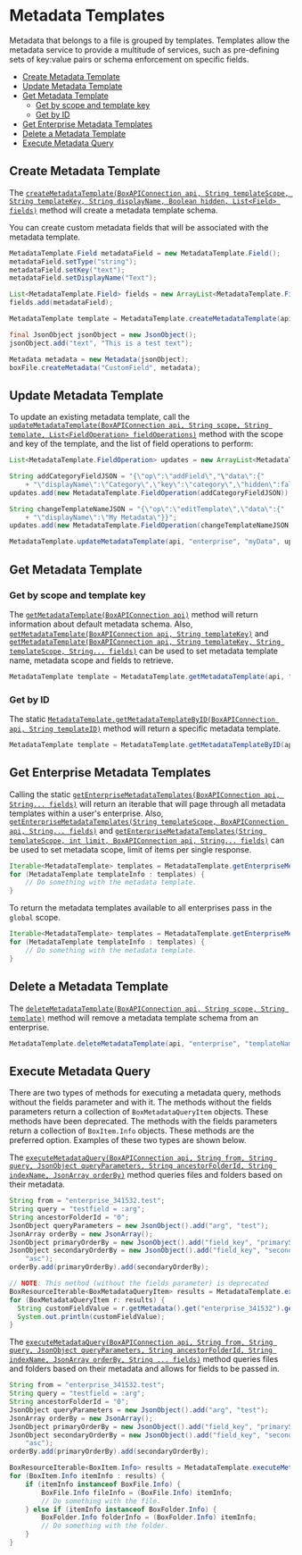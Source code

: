 Metadata Templates
==================

Metadata that belongs to a file is grouped by templates. Templates allow the metadata service to provide a multitude of services, such as pre-defining sets of key:value pairs or schema enforcement on specific fields. 

<!-- START doctoc generated TOC please keep comment here to allow auto update -->
<!-- DON'T EDIT THIS SECTION, INSTEAD RE-RUN doctoc TO UPDATE -->


- [Create Metadata Template](#create-metadata-template)
- [Update Metadata Template](#update-metadata-template)
- [Get Metadata Template](#get-metadata-template)
  - [Get by scope and template key](#get-by-scope-and-template-key)
  - [Get by ID](#get-by-id)
- [Get Enterprise Metadata Templates](#get-enterprise-metadata-templates)
- [Delete a Metadata Template](#delete-a-metadata-template)
- [Execute Metadata Query](#execute-metadata-query)

<!-- END doctoc generated TOC please keep comment here to allow auto update -->

Create Metadata Template
------------------------

The [`createMetadataTemplate(BoxAPIConnection api, String templateScope, String templateKey, String displayName, Boolean hidden, List<Field> fields)`][create-metadata-template]
method will create a metadata template schema.

You can create custom metadata fields that will be associated with the metadata template.

<!-- sample post_metadata_templates_schema -->
```java
MetadataTemplate.Field metadataField = new MetadataTemplate.Field();
metadataField.setType("string");
metadataField.setKey("text");
metadataField.setDisplayName("Text");

List<MetadataTemplate.Field> fields = new ArrayList<MetadataTemplate.Field>();
fields.add(metadataField);

MetadataTemplate template = MetadataTemplate.createMetadataTemplate(api, "enterprise", "CustomField", "Custom Field", false, fields);

final JsonObject jsonObject = new JsonObject();
jsonObject.add("text", "This is a test text");

Metadata metadata = new Metadata(jsonObject);
boxFile.createMetadata("CustomField", metadata);
```

[create-metadata-template]: http://opensource.box.com/box-java-sdk/javadoc/com/box/sdk/MetadataTemplate.html#createMetadataTemplate-com.box.sdk.BoxAPIConnection-java.lang.String-java.lang.String-java.lang.String-boolean-java.util.List-

Update Metadata Template
------------------------

To update an existing metadata template, call the
[`updateMetadataTemplate(BoxAPIConnection api, String scope, String template, List<FieldOperation> fieldOperations)`][update-metadata-template]
method with the scope and key of the template, and the list of field operations to perform:

<!-- sample put_metadata_templates_id_id_schema -->
```java
List<MetadataTemplate.FieldOperation> updates = new ArrayList<MetadataTemplate.FieldOperation>();

String addCategoryFieldJSON = "{\"op\":\"addField\","\"data\":{"
    + "\"displayName\":\"Category\",\"key\":\"category\",\"hidden\":false,\"type\":\"string\"}}";
updates.add(new MetadataTemplate.FieldOperation(addCategoryFieldJSON));

String changeTemplateNameJSON = "{\"op\":\"editTemplate\",\"data\":{"
    + "\"displayName\":\"My Metadata\"}}";
updates.add(new MetadataTemplate.FieldOperation(changeTemplateNameJSON));

MetadataTemplate.updateMetadataTemplate(api, "enterprise", "myData", updates);
```

[update-metadata-template]: http://opensource.box.com/box-java-sdk/javadoc/com/box/sdk/MetadataTemplate.html#updateMetadataTemplate-com.box.sdk.BoxAPIConnection-java.lang.String-java.lang.String-java.util.List-

Get Metadata Template
---------------------

### Get by scope and template key

The [`getMetadataTemplate(BoxAPIConnection api)`][get-metadata-template-1]
method will return information about default metadata schema.  Also,
[`getMetadataTemplate(BoxAPIConnection api, String templateKey)`][get-metadata-template-2] and
[`getMetadataTemplate(BoxAPIConnection api, String templateKey, String templateScope, String... fields)`][get-metadata-template-3]
can be used to set metadata template name, metadata scope and fields to retrieve.

<!-- sample get_metadata_templates_id_id_schema -->
```java
MetadataTemplate template = MetadataTemplate.getMetadataTemplate(api, "templateName");
```

[get-metadata-template-1]: http://opensource.box.com/box-java-sdk/javadoc/com/box/sdk/MetadataTemplate.html#getMetadataTemplate-com.box.sdk.BoxAPIConnection-
[get-metadata-template-2]: http://opensource.box.com/box-java-sdk/javadoc/com/box/sdk/MetadataTemplate.html#getMetadataTemplate-com.box.sdk.BoxAPIConnection-java.lang.String-
[get-metadata-template-3]: http://opensource.box.com/box-java-sdk/javadoc/com/box/sdk/MetadataTemplate.html#getMetadataTemplate-com.box.sdk.BoxAPIConnection-java.lang.String-java.lang.String-java.lang.String...-

### Get by ID

The static [`MetadataTemplate.getMetadataTemplateByID(BoxAPIConnection api, String templateID)`][get-template-by-id]
method will return a specific metadata template.

<!-- sample get_metadata_templates_id -->
```java
MetadataTemplate template = MetadataTemplate.getMetadataTemplateByID(api, "37c0204b-3fe1-4a32-b9da-f28e88f4c4c6");
```

[get-template-by-id]: http://opensource.box.com/box-java-sdk/javadoc/com/box/sdk/MetadataTemplate.html#getMetadataTemplateByID-com.box.sdk.BoxAPIConnection-java.lang.String-

Get Enterprise Metadata Templates
---------------------------------

Calling the static
[`getEnterpriseMetadataTemplates(BoxAPIConnection api, String... fields)`][get-enterprise-metadata-1]
will return an iterable that will page through all metadata templates within a user's enterprise.
Also, [`getEnterpriseMetadataTemplates(String templateScope, BoxAPIConnection api, String... fields)`][get-enterprise-metadata-2] and
[`getEnterpriseMetadataTemplates(String templateScope, int limit, BoxAPIConnection api, String... fields)`][get-enterprise-metadata-3]
can be used to set metadata scope, limit of items per single response.

<!-- sample get_metadata_templates_enterprise -->
```java
Iterable<MetadataTemplate> templates = MetadataTemplate.getEnterpriseMetadataTemplates(api);
for (MetadataTemplate templateInfo : templates) {
    // Do something with the metadata template.
}
```

To return the metadata templates available to all enterprises pass in the
`global` scope.

<!-- sample get_metadata_templates_global -->
```java
Iterable<MetadataTemplate> templates = MetadataTemplate.getEnterpriseMetadataTemplates('global', api);
for (MetadataTemplate templateInfo : templates) {
    // Do something with the metadata template.
}
```

[get-enterprise-metadata-1]: http://opensource.box.com/box-java-sdk/javadoc/com/box/sdk/MetadataTemplate.html#getEnterpriseMetadataTemplates-com.box.sdk.BoxAPIConnection-java.lang.String...-
[get-enterprise-metadata-2]: http://opensource.box.com/box-java-sdk/javadoc/com/box/sdk/MetadataTemplate.html#getEnterpriseMetadataTemplates-java.lang.String-com.box.sdk.BoxAPIConnection-java.lang.String...-
[get-enterprise-metadata-3]: http://opensource.box.com/box-java-sdk/javadoc/com/box/sdk/MetadataTemplate.html#getEnterpriseMetadataTemplates-java.lang.String-int-com.box.sdk.BoxAPIConnection-java.lang.String...-

Delete a Metadata Template
--------------------------

The [`deleteMetadataTemplate(BoxAPIConnection api, String scope, String template)`][delete-metadata-template]
method will remove a metadata template schema from an enterprise.

<!-- sample delete_metadata_templates_id_id_schema -->
```java
MetadataTemplate.deleteMetadataTemplate(api, "enterprise", "templateName");
```

[delete-metadata-template]: http://opensource.box.com/box-java-sdk/javadoc/com/box/sdk/MetadataTemplate.html#deleteMetadataTemplate-com.box.sdk.BoxAPIConnection-java.lang.String-java.lang.String-

Execute Metadata Query
--------------------------

There are two types of methods for executing a metadata query, methods without the fields parameter and with it. 
The methods without the fields parameters return a collection of `BoxMetadataQueryItem` objects.  These methods have been deprecated.
The methods with the fields parameters return a collection of `BoxItem.Info` objects.  These methods are the preferred option.
Examples of these two types are shown below.

The [`executeMetadataQuery(BoxAPIConnection api, String from, String query, JsonObject queryParameters, String ancestorFolderId, String indexName, JsonArray orderBy)`][execute-metadata-query] method queries files and folders based on their metadata.

<!-- sample post_metadata_queries_execute_read -->
```java
String from = "enterprise_341532.test";
String query = "testfield = :arg";
String ancestorFolderId = "0";
JsonObject queryParameters = new JsonObject().add("arg", "test");
JsonArray orderBy = new JsonArray();
JsonObject primaryOrderBy = new JsonObject().add("field_key", "primarySortKey").add("direction", "asc");
JsonObject secondaryOrderBy = new JsonObject().add("field_key", "secondarySortKey").add("direction",
    "asc");
orderBy.add(primaryOrderBy).add(secondaryOrderBy);

// NOTE: This method (without the fields parameter) is deprecated 
BoxResourceIterable<BoxMetadataQueryItem> results = MetadataTemplate.executeMetadataQuery(api, from, query, queryParameters, ancestorFolderId, null, orderBy);
for (BoxMetadataQueryItem r: results) {
  String customFieldValue = r.getMetadata().get("enterprise_341532").get(0).get("/customField");
  System.out.println(customFieldValue);
}
```

The [`executeMetadataQuery(BoxAPIConnection api, String from, String query, JsonObject queryParameters, String ancestorFolderId, String indexName, JsonArray orderBy, String ... fields)`][execute-metadata-query-with-fields] method queries files and folders based on their metadata and allows for fields to be passed in.

```java
String from = "enterprise_341532.test";
String query = "testfield = :arg";
String ancestorFolderId = "0";
JsonObject queryParameters = new JsonObject().add("arg", "test");
JsonArray orderBy = new JsonArray();
JsonObject primaryOrderBy = new JsonObject().add("field_key", "primarySortKey").add("direction", "asc");
JsonObject secondaryOrderBy = new JsonObject().add("field_key", "secondarySortKey").add("direction",
    "asc");
orderBy.add(primaryOrderBy).add(secondaryOrderBy);

BoxResourceIterable<BoxItem.Info> results = MetadataTemplate.executeMetadataQuery(api, from, query, queryParameters, ancestorFolderId, null, orderBy, "id", "name", "metadata.enterprise_341532.test.photographer");
for (BoxItem.Info itemInfo : results) {
    if (itemInfo instanceof BoxFile.Info) {
        BoxFile.Info fileInfo = (BoxFile.Info) itemInfo;
        // Do something with the file.
    } else if (itemInfo instanceof BoxFolder.Info) {
        BoxFolder.Info folderInfo = (BoxFolder.Info) itemInfo;
        // Do something with the folder.
    }
}
```

[execute-metadata-query]: http://opensource.box.com/box-java-sdk/javadoc/com/box/sdk/MetadataTemplate.html#executeMetadataQuery-com.box.sdk.BoxAPIConnection-java.lang.String-java.lang.String-com.eclipsesource.json.JsonObject-java.lang.String-java.lang.String-com.eclipsesource.json.JsonArray-
[execute-metadata-query-with-fields]: http://opensource.box.com/box-java-sdk/javadoc/com/box/sdk/MetadataTemplate.html
